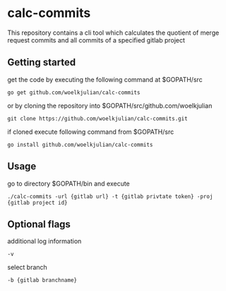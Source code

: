calc-commits
===============

This repository contains a cli tool which calculates the quotient of merge request commits and all commits of a specified gitlab project

## Getting started
get the code by executing the following command at $GOPATH/src

```
go get github.com/woelkjulian/calc-commits 
```

or by cloning the repository into $GOPATH/src/github.com/woelkjulian

```
git clone https://github.com/woelkjulian/calc-commits.git
```
if cloned execute following command from $GOPATH/src
```
go install github.com/woelkjulian/calc-commits
```

## Usage

go to directory $GOPATH/bin and execute

```
./calc-commits -url {gitlab url} -t {gitlab privtate token} -proj {gitlab project id}
```

## Optional flags

additional log information
```
-v
```
select branch
```
-b {gitlab branchname}
```


